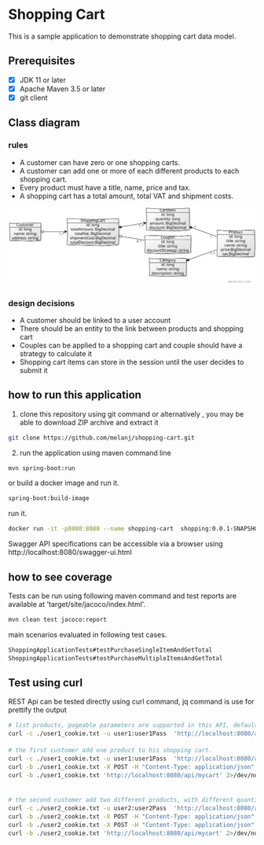 # Shopping Cart
This is a sample application to demonstrate shopping cart data model.


## Prerequisites

- [x] JDK 11 or later 
- [x] Apache Maven 3.5 or later 
- [x] git client

## Class diagram

### rules
* A customer can have zero or one shopping carts.
* A customer can add one or more of each different products to each shopping cart.
* Every product must have a title, name, price and tax.
* A shopping cart has a total amount, total VAT and shipment costs.

![Alt text](./images/class_diagram.svg)

### design decisions

* A customer should be linked to a user account
* There should be an entity to the link between products and shopping cart
* Couples can be applied to a shopping cart and couple should have a strategy to calculate it
* Shopping cart items can store in the session until the user decides to submit it

## how to run this application

1. clone this repository using git command or alternatively , you may be able to download ZIP archive and extract it

```bash
git clone https://github.com/melanj/shopping-cart.git
```

2. run the application using maven command line
```bash
mvn spring-boot:run
```

or build a docker image and run it.
```bash
spring-boot:build-image
```

run it.
```bash
docker run -it -p8080:8080 --name shopping-cart  shopping:0.0.1-SNAPSHOT
```

Swagger API specifications can be accessible via a browser using http://localhost:8080/swagger-ui.html

## how to see coverage

Tests can be run using following maven command and test reports are available at 'target/site/jacoco/index.html'.

```bash
mvn clean test jacoco:report
```
main scenarios evaluated in following test cases. 
```java
ShoppingApplicationTests#testPurchaseSingleItemAndGetTotal
ShoppingApplicationTests#testPurchaseMultipleItemsAndGetTotal
```

## Test using curl

REST Api can be tested directly using curl command, jq command is use for prettify the output

```bash
# list products, pageable parameters are supported in this API, default size is 20
curl -c ./user1_cookie.txt -u user1:user1Pass  'http://localhost:8080/api/products' 2>/dev/null | jq

# the first customer add one product to his shopping cart.
curl -c ./user1_cookie.txt -u user1:user1Pass  'http://localhost:8080/api/mycart' 2>/dev/null | jq
curl -b ./user1_cookie.txt -X POST -H "Content-Type: application/json" -d "{\"quantity\": 2,\"product\": {\"id\": 97}}" 'http://localhost:8080/api/mycart/items' -v
curl -b ./user1_cookie.txt 'http://localhost:8080/api/mycart' 2>/dev/null | jq


# the second customer add two different products, with different quantities to his shopping cart.
curl -c ./user2_cookie.txt -u user2:user2Pass  'http://localhost:8080/api/mycart' 2>/dev/null | jq
curl -b ./user2_cookie.txt -X POST -H "Content-Type: application/json" -d "{\"quantity\": 5,\"product\": {\"id\": 14}}" 'http://localhost:8080/api/mycart/items' -v
curl -b ./user2_cookie.txt -X POST -H "Content-Type: application/json" -d "{\"quantity\": 6,\"product\": {\"id\": 28}}" 'http://localhost:8080/api/mycart/items' -v
curl -b ./user2_cookie.txt 'http://localhost:8080/api/mycart' 2>/dev/null | jq
```

